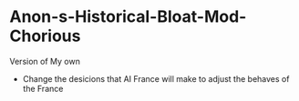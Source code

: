 # Anon-s-Historical-Bloat-Mod-Chorious

Version of My own

* Change the desicions that AI France will make to adjust the behaves of the France 
